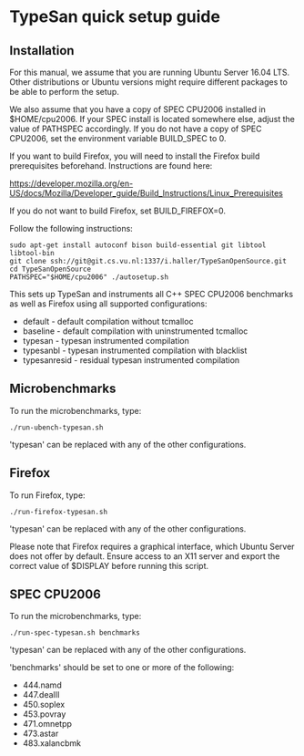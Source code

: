 TypeSan quick setup guide
=========================

Installation
------------

For this manual, we assume that you are running Ubuntu Server 16.04 LTS.
Other distributions or Ubuntu versions might require different packages
to be able to perform the setup.

We also assume that you have a copy of SPEC CPU2006 installed in $HOME/cpu2006.
If your SPEC install is located somewhere else, adjust the value of PATHSPEC
accordingly. If you do not have a copy of SPEC CPU2006, set the environment
variable BUILD_SPEC to 0.

If you want to build Firefox, you will need to install the Firefox build
prerequisites beforehand. Instructions are found here:

https://developer.mozilla.org/en-US/docs/Mozilla/Developer_guide/Build_Instructions/Linux_Prerequisites

If you do not want to build Firefox, set BUILD_FIREFOX=0.

Follow the following instructions:

    sudo apt-get install autoconf bison build-essential git libtool libtool-bin
    git clone ssh://git@git.cs.vu.nl:1337/i.haller/TypeSanOpenSource.git
    cd TypeSanOpenSource
    PATHSPEC="$HOME/cpu2006" ./autosetup.sh

This sets up TypeSan and instruments all C++ SPEC CPU2006 benchmarks
as well as Firefox using all supported configurations:

* default - default compilation without tcmalloc
* baseline - default compilation with uninstrumented tcmalloc
* typesan - typesan instrumented compilation
* typesanbl - typesan instrumented compilation with blacklist
* typesanresid - residual typesan instrumented compilation


Microbenchmarks
---------------

To run the microbenchmarks, type:

    ./run-ubench-typesan.sh

'typesan' can be replaced with any of the other configurations.


Firefox
-------

To run Firefox, type:

    ./run-firefox-typesan.sh

'typesan' can be replaced with any of the other configurations.

Please note that Firefox requires a graphical interface, which Ubuntu Server
does not offer by default. Ensure access to an X11 server and export
the correct value of $DISPLAY before running this script.


SPEC CPU2006
------------

To run the microbenchmarks, type:

    ./run-spec-typesan.sh benchmarks

'typesan' can be replaced with any of the other configurations.

'benchmarks' should be set to one or more of the following:

* 444.namd
* 447.dealII
* 450.soplex
* 453.povray
* 471.omnetpp
* 473.astar
* 483.xalancbmk
